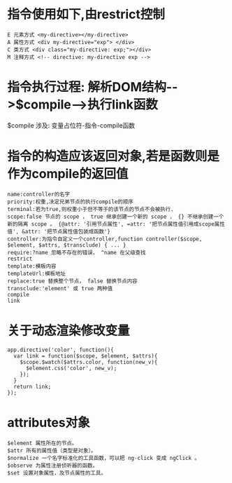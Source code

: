 # 指令使用如下,由restrict控制
 
```
E 元素方式 <my-directive></my-directive>
A 属性方式 <div my-directive="exp"> </div>
C 类方式 <div class="my-directive: exp;"></div>
M 注释方式 <!-- directive: my-directive exp -->
```

# 指令执行过程: 解析DOM结构-->$compile-->执行link函数

$compile 涉及: 变量占位符-指令-compile函数

# 指令的构造应该返回对象,若是函数则是作为compile的返回值

```
name:controller的名字
priority:权重,决定兄弟节点的执行compile的顺序
terminal:若为true,则权重小于但不等于的该节点的节点不会被执行.
scope:false 节点的 scope ， true 继承创建一个新的 scope ， {} 不继承创建一个新的隔离 scope 。 {@attr: '引用节点属性', =attr: '把节点属性值引用成scope属性值', &attr: '把节点属性值包装成函数'}
controller:为指令自定义一个controller,function controller($scope, $element, $attrs, $transclude) { ... }
require:?name 忽略不存在的错误， ^name 在父级查找
restrict
template:模板内容
templateUrl:模板地址
replace:true 替换整个节点， false 替换节点内容
transclude:'element' 或 true 两种值 
compile
link
```

# 关于动态渲染修改变量

```
app.directive('color', function(){
  var link = function($scope, $element, $attrs){
    $scope.$watch($attrs.color, function(new_v){
      $element.css('color', new_v);
    });
  }
  return link;
});
```

# attributes对象

```
$element 属性所在的节点。
$attr 所有的属性值（类型是对象）。
$normalize 一个名字标准化的工具函数，可以把 ng-click 变成 ngClick 。
$observe 为属性注册侦听器的函数。
$set 设置对象属性，及节点属性的工具。
```


